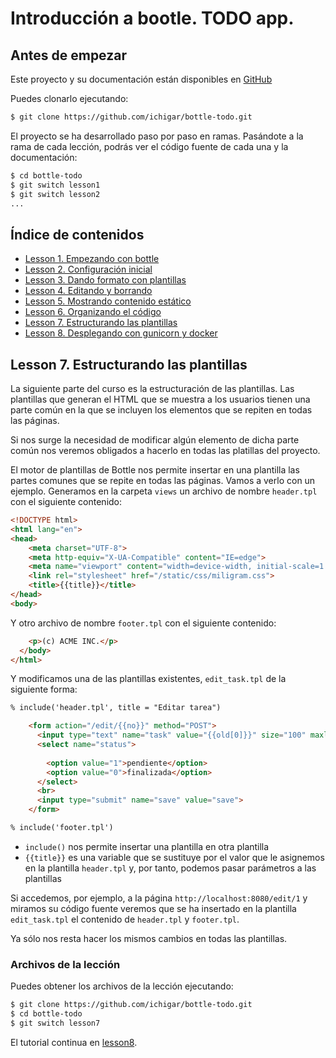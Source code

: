 # Introducción a bootle. TODO app.

## Antes de empezar

Este proyecto y su documentación están disponibles en [GitHub](https://github.com/ichigar/bottle-todo)

Puedes clonarlo ejecutando:

```bash
$ git clone https://github.com/ichigar/bottle-todo.git
```

El proyecto se ha desarrollado paso por paso en ramas. Pasándote a la rama de cada lección, podrás ver el código fuente de cada una y la documentación:

```bash
$ cd bottle-todo
$ git switch lesson1
$ git switch lesson2
...
```

## Índice de contenidos

* [Lesson 1. Empezando con bottle](doc/lesson1.md)
* [Lesson 2. Configuración inicial](doc/lesson2.md)
* [Lesson 3. Dando formato con plantillas](doc/lesson3.md)
* [Lesson 4. Editando y borrando](doc/lesson4.md)
* [Lesson 5. Mostrando contenido estático](doc/lesson5.md)
* [Lesson 6. Organizando el código](doc/lesson6.md)
* [Lesson 7. Estructurando las plantillas](doc/lesson7.md)
* [Lesson 8. Desplegando con gunicorn y docker](doc/lesson8.md)

## Lesson 7. Estructurando las plantillas

La siguiente parte del curso es la estructuración de las plantillas. Las plantillas que generan el HTML que se muestra a los usuarios tienen una parte común en la que se incluyen los elementos que se repiten en todas las páginas.

Si nos surge la necesidad de modificar algún elemento de dicha parte común nos veremos obligados a hacerlo en todas las platillas del proyecto.

El motor de plantillas de Bottle nos permite insertar en una plantilla las partes comunes que se repite en todas las páginas. Vamos a verlo con un ejemplo. Generamos en la carpeta `views` un archivo de nombre `header.tpl` con el siguiente contenido:

```html
<!DOCTYPE html>
<html lang="en">
<head>
    <meta charset="UTF-8">
    <meta http-equiv="X-UA-Compatible" content="IE=edge">
    <meta name="viewport" content="width=device-width, initial-scale=1.0">
    <link rel="stylesheet" href="/static/css/miligram.css">
    <title>{{title}}</title>
</head>
<body>
```

Y otro archivo de nombre `footer.tpl` con el siguiente contenido:

```html
    <p>(c) ACME INC.</p>
  </body>
</html>
```

Y modificamos una de las plantillas existentes, `edit_task.tpl` de la siguiente forma:

```html
% include('header.tpl', title = "Editar tarea")

    <form action="/edit/{{no}}" method="POST">
      <input type="text" name="task" value="{{old[0]}}" size="100" maxlength="100">
      <select name="status">
        
        <option value="1">pendiente</option>
        <option value="0">finalizada</option>
      </select>
      <br>
      <input type="submit" name="save" value="save">
    </form>   

% include('footer.tpl')
```

* `include()` nos permite insertar una plantilla en otra plantilla 
* `{{title}}` es una variable que se sustituye por el valor que le asignemos en la plantilla `header.tpl` y, por tanto, podemos pasar parámetros a las plantillas

Si accedemos, por ejemplo, a la página `http://localhost:8080/edit/1` y miramos su código fuente veremos que se ha insertado en la plantilla `edit_task.tpl` el contenido de `header.tpl` y `footer.tpl`.

Ya sólo nos resta hacer los mismos cambios en todas las plantillas.

### Archivos de la lección

Puedes obtener los archivos de la lección ejecutando:

```bash
$ git clone https://github.com/ichigar/bottle-todo.git
$ cd bottle-todo
$ git switch lesson7
```

El tutorial continua en [lesson8](lesson8.md).